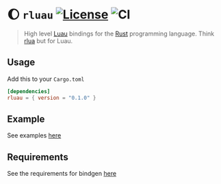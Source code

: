 # 🌔 ``rluau`` [![License](https://img.shields.io/github/license/Vurv78/luau-rs?color=red)](https://opensource.org/licenses/MIT) ![CI](https://github.com/Vurv78/luau-rs/actions/workflows/tests.yml/badge.svg)
> High level [Luau](https://github.com/Roblox/luau) bindings for the [Rust](https://www.rust-lang.org) programming language. Think [rlua](https://github.com/amethyst/rlua) but for Luau.

## Usage
Add this to your ``Cargo.toml``
```toml
[dependencies]
rluau = { version = "0.1.0" }
```

## Example
See examples [here](https://github.com/Vurv78/rluau/tree/master/examples)

## Requirements
See the requirements for bindgen [here](https://rust-lang.github.io/rust-bindgen/requirements.html)
